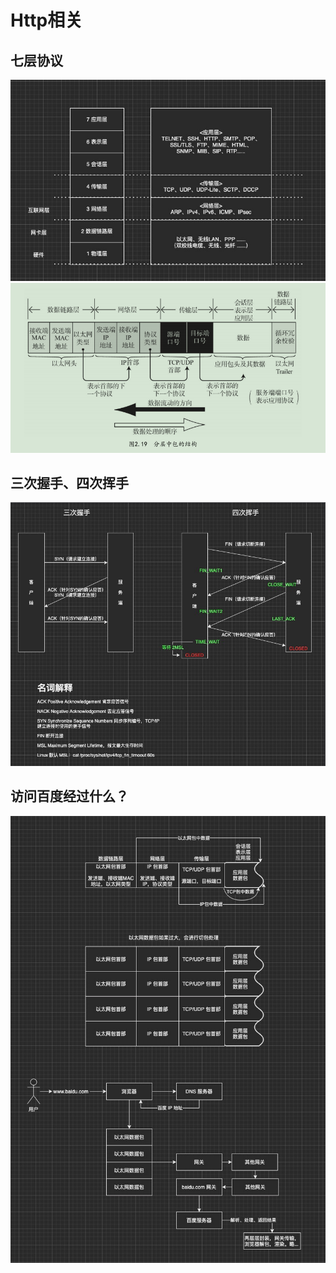 # Http相关

## 七层协议

![](osi-and-simple.png)
![](osi-detail.png)

## 三次握手、四次挥手
![](syn3-fin4.png)

## 访问百度经过什么？
![](baidu.com.png)



